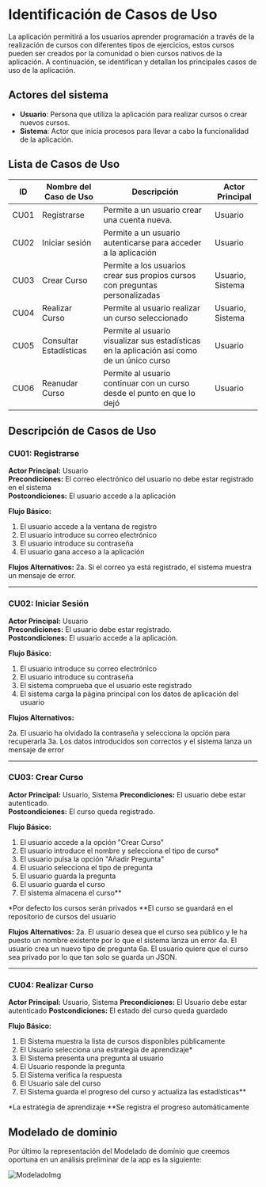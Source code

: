 # Identificación de Casos de Uso

La aplicación permitirá a los usuarios aprender programación a través de la realización de cursos con diferentes tipos de ejercicios, estos cursos pueden ser creados por la comunidad o bien cursos nativos de la aplicación. A continuación, se identifican y detallan los principales casos de uso de la aplicación.

## Actores del sistema
- **Usuario**: Persona que utiliza la aplicación para realizar cursos o crear nuevos cursos.
- **Sistema**: Actor que inicia procesos para llevar a cabo la funcionalidad de la aplicación.

## Lista de Casos de Uso
| ID   | Nombre del Caso de Uso           | Descripción                                          | Actor Principal |
|------|--------------------------------|---------------------------------------------------|----------------|
| CU01 | Registrarse                   | Permite a un usuario crear una cuenta nueva.       | Usuario       |
| CU02 | Iniciar sesión                | Permite a un usuario autenticarse para acceder a la aplicación | Usuario       |
| CU03 | Crear Curso                  | Permite a los usuarios crear sus propios cursos con preguntas personalizadas | Usuario, Sistema       |
| CU04 | Realizar Curso               | Permite al usuario realizar un curso seleccionado | Usuario, Sistema     |
| CU05 | Consultar Estadísticas       | Permite al usuario visualizar sus estadísticas en la aplicación así como de un único curso | Usuario       |
| CU06 | Reanudar Curso              | Permite al usuario continuar con un curso desde el punto en que lo dejó | Usuario       |

## Descripción de Casos de Uso

### CU01: Registrarse
**Actor Principal:** Usuario  
**Precondiciones:** El correo electrónico del usuario no debe estar registrado en el sistema  
**Postcondiciones:** El usuario accede a la aplicación  

**Flujo Básico:**

1. El usuario accede a la ventana de registro
2. El usuario introduce su correo electrónico
3. El usuario introduce su contraseña 
4. El usuario gana acceso a la aplicación

**Flujos Alternativos:**
2a. Si el correo ya está registrado, el sistema muestra un mensaje de error.

---

### CU02: Iniciar Sesión
**Actor Principal:** Usuario  
**Precondiciones:** El usuario debe estar registrado.  
**Postcondiciones:** El usuario accede a la aplicación.  

**Flujo Básico:**
1. El usuario introduce su correo electrónico
2. El usuario introduce su contraseña
3. El sistema comprueba que el usuario este registrado
4. El sistema carga la página principal con los datos de aplicación del usuario

**Flujos Alternativos:**

2a. El usuario ha olvidado la contraseña y selecciona la opción para recuperarla
3a. Los datos introducidos son correctos y el sistema lanza un mensaje de error

---

### CU03: Crear Curso
**Actor Principal:** Usuario, Sistema 
**Precondiciones:** El usuario debe estar autenticado.  
**Postcondiciones:** El curso queda registrado. 

**Flujo Básico:**
1. El usuario accede a la opción "Crear Curso"
2. El usuario introduce el nombre y selecciona el tipo de curso*
3. El usuario pulsa la opción "Añadir Pregunta"
4. El usuario selecciona el tipo de pregunta
5. El usuario guarda la pregunta
6. El usuario guarda el curso
7. El sistema almacena el curso**

*Por defecto los cursos serán privados
**El curso se guardará en el repositorio de cursos del usuario

**Flujos Alternativos:**
2a. El usuario desea que el curso sea público y le ha puesto un nombre existente por lo que el sistema lanza un error
4a. El usuario crea un nuevo tipo de pregunta
6a. El usuario quiere que el curso sea privado por lo que tan solo se guarda un JSON.

---

### CU04: Realizar Curso

**Actor Principal:** Usuario, Sistema
**Precondiciones:** El Usuario debe estar autenticado
**Postcondiciones:** El estado del curso queda guardado

**Flujo Básico:**

1. El Sistema muestra la lista de cursos disponibles públicamente
2. El Usuario selecciona una estrategia de aprendizaje*
3. El Sistema presenta una pregunta al usuario
4. El Usuario responde la pregunta
5. El Sistema verifica la respuesta
6. El Usuario sale del curso
7. El Sistema guarda el progreso del curso y actualiza las estadísticas**

*La estrategia de aprendizaje 
**Se registra el progreso automáticamente

## Modelado de dominio

Por último la representación del Modelado de domínio que creemos oportuna en un análisis preliminar de la app es la siguiente:

![ModeladoImg](CModelado.jpeg)
